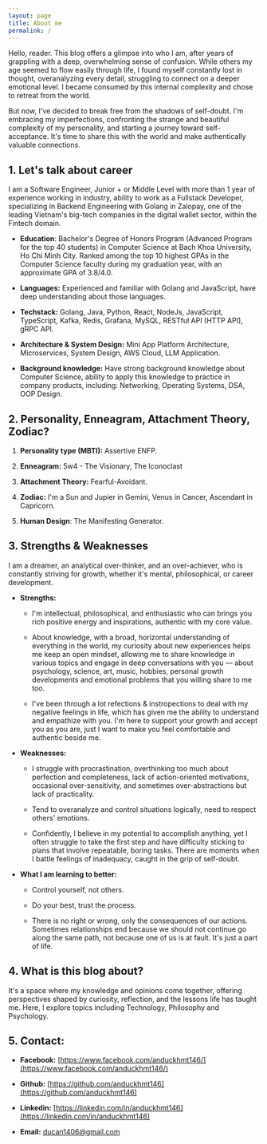 ```yaml
---
layout: page
title: About me
permalink: /
---
```


Hello, reader. This blog offers a glimpse into who I am, after years of grappling with a deep, overwhelming sense of confusion. While others my age seemed to flow easily through life, I found myself constantly lost in thought, overanalyzing every detail, struggling to connect on a deeper emotional level. I became consumed by this internal complexity and chose to retreat from the world.

But now, I've decided to break free from the shadows of self-doubt. I'm embracing my imperfections, confronting the strange and beautiful complexity of my personality, and starting a journey toward self-acceptance. It's time to share this with the world and make authentically valuable connections.

## 1. Let's talk about career

I am a Software Engineer, Junior + or Middle Level with more than 1 year of experience working in industry, ability to work as a Fullstack Developer, specializing in Backend Engineering with Golang in Zalopay, one of the leading Vietnam's big-tech companies in the digital wallet sector, within the Fintech domain.

- **Education**: Bachelor's Degree of Honors Program (Advanced Program for the top 40 students) in Computer Science at Bach Khoa University, Ho Chi Minh City. Ranked among the top 10 highest GPAs in the Computer Science faculty during my graduation year, with an approximate GPA of 3.8/4.0.

- **Languages:** Experienced and familiar with Golang and JavaScript, have deep understanding about those languages.

- **Techstack:** Golang, Java, Python, React, NodeJs, JavaScript, TypeScript, Kafka, Redis, Grafana, MySQL, RESTful API (HTTP API), gRPC API.

- **Architecture & System Design:** Mini App Platform Architecture, Microservices, System Design, AWS Cloud, LLM Application.

- **Background knowledge:** Have strong background knowledge about Computer Science, ability to apply this knowledge to practice in company products, including: Networking, Operating Systems, DSA, OOP Design.

## 2. Personality, Enneagram, Attachment Theory, Zodiac?

1. **Personality type (MBTI):** Assertive ENFP.

2. **Enneagram:** 5w4 - The Visionary, The Iconoclast

3. **Attachment Theory:** Fearful-Avoidant.

4. **Zodiac:** I'm a Sun and Jupier in Gemini, Venus in Cancer, Ascendant in Capricorn.

5. **Human Design**: The Manifesting Generator.

## 3. Strengths & Weaknesses

I am a dreamer, an analytical over-thinker, and an over-achiever, who is constantly striving for growth, whether it's mental, philosophical, or career development.

- **Strengths:**

  - I'm intellectual, philosophical, and enthusiastic who can brings you rich positive energy and inspirations, authentic with my core value.

  - About knowledge, with a broad, horizontal understanding of everything in the world, my curiosity about new experiences helps me keep an open mindset, allowing me to share knowledge in various topics and engage in deep conversations with you — about psychology, science, art, music, hobbies, personal growth developments and emotional problems that you willing share to me too.

  - I've been through a lot refections & instropections to deal with my negative feelings in life, which has given me the ability to understand and empathize with you. I'm here to support your growth and accept you as you are, just I want to make you feel comfortable and authentic beside me.

- **Weaknesses:**

  - I struggle with procrastination, overthinking too much about perfection and completeness, lack of action-oriented motivations, occasional over-sensitivity, and sometimes over-abstractions but lack of practicality.

  - Tend to overanalyze and control situations logically, need to respect others' emotions.

  - Confidently, I believe in my potential to accomplish anything, yet I often struggle to take the first step and have difficulty sticking to plans that involve repeatable, boring tasks. There are moments when I battle feelings of inadequacy, caught in the grip of self-doubt.

- **What I am learning to better:**

  - Control yourself, not others.

  - Do your best, trust the process.

  - There is no right or wrong, only the consequences of our actions. Sometimes relationships end because we should not continue go along the same path, not because one of us is at fault. It's just a part of life.

## 4. What is this blog about?

It's a space where my knowledge and opinions come together, offering perspectives shaped by curiosity, reflection, and the lessons life has taught me. Here, I explore topics including Technology, Philosophy and Psychology.

## 5. Contact:

- **Facebook:** [https://www.facebook.com/anduckhmt146/](https://www.facebook.com/anduckhmt146/)

- **Github:** [https://github.com/anduckhmt146](https://github.com/anduckhmt146)

- **Linkedin:** [https://linkedin.com/in/anduckhmt146](https://linkedin.com/in/anduckhmt146)

- **Email:** ducan1406@gmail.com
